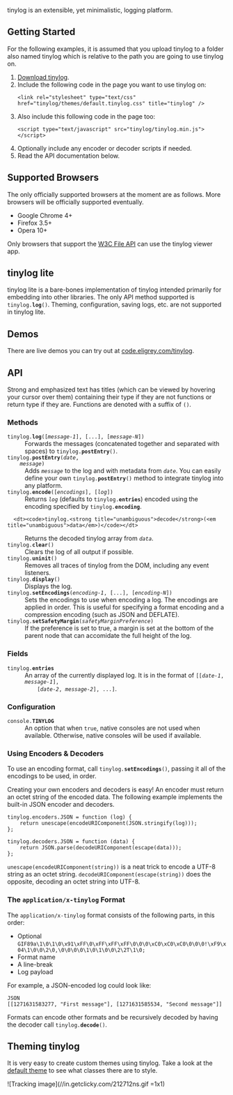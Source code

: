 tinylog is an extensible, yet minimalistic, logging platform.


Getting Started
---------------

For the following examples, it is assumed that you upload tinylog to a folder also named
tinylog which is relative to the path you are going to use tinylog on.

1. [Download tinylog][1].
2. Include the following code in the page you want to use tinylog on:
   <p><pre><code>&lt;link rel="stylesheet" type="text/css" href="tinylog/themes/default.tinylog.css" title="tinylog" /&gt;</code></pre></p>
3. Also include this following code in the page too:
   <p><pre><code>&lt;script type="text/javascript" src="tinylog/tinylog.min.js"&gt;&lt;/script&gt;</code></pre></p>
4. Optionally include any encoder or decoder scripts if needed.
5. Read the API documentation below.


Supported Browsers
------------------

The only officially supported browsers at the moment are as follows. More browsers will
be officially supported eventually.

* Google Chrome 4+
* Firefox 3.5+
* Opera 10+

Only browsers that support the [W3C File API][2] can use the tinylog viewer app.


tinylog lite
------------

tinylog lite is a bare-bones implementation of tinylog intended primarily for embedding
into other libraries. The only API method supported is
<code>tinylog.<strong title="void">log</strong>()</code>. Theming, configuration, saving
logs, etc. are not supported in tinylog lite.


Demos
-----

There are live demos you can try out at [code.eligrey.com/tinylog][3].


API
---

Strong and emphasized text has titles (which can be viewed by hovering your cursor over
them) containing their type if they are not functions or return type if they are.
Functions are denoted with a suffix of `()`.


### Methods

<dl>
  <dt><code>tinylog.<strong title="void">log</strong>([<em title="String">message-1</em>], [...], [<em title="String">message-N</em>])</code></dt>
  <dd>
    Forwards the messages (concatenated together and separated with spaces) to
    <code>tinylog.<strong title="void">postEntry</strong>()</code>.
  </dd>
  
  <dt>
    <code>tinylog.<strong title="void">postEntry</strong>(<em title="Date">date</em>,
    <em title="String">message</em>)</code>
  </dt>
  <dd>
    Adds <code><em title="String">message</em></code> to the log and with metadata from
    <code><em title="Date">date</em></code>. You can easily define your own
    <code>tinylog.<strong title="void">postEntry</strong>()</code> method to integrate
    tinylog into any platform.
  </dd>
  
  <dt><code>tinylog.<strong title="String">encode</strong>([<em title="Array">encodings</em>], [<em title="Array">log</em>])</code></dt>
  <dd>
    Returns <code><em title="Array">log</em></code> (defaults to
    <code>tinylog.<strong title="Array">entries</strong></code>) encoded using the
    encoding specified by <code>tinylog.<strong title="String">encoding</strong></code>.
  </dd>
  
	  <dt><code>tinylog.<strong title="unambiguous">decode</strong>(<em title="unambiguous">data</em>)</code></dt>
  <dd>
    Returns the decoded tinylog array from <code><em title="String">data</em></code>.
  </dd>
  
  <dt><code>tinylog.<strong title="void">clear</strong>()</code></dt>
  <dd>Clears the log of all output if possible.</dd>
  
  <dt><code>tinylog.<strong title="void">uninit</strong>()</code></dt>
  <dd>Removes all traces of tinylog from the DOM, including any event listeners.</dd>
  
  <dt><code>tinylog.<strong title="void">display</strong>()</code></dt>
  <dd>Displays the log.</dd>

  <dt><code>tinylog.<strong title="void">setEncodings</strong>(<em title="String">encoding-1</em>, [...], [<em title="String">encoding-N</em>])</code></dt>
  <dd>
    Sets the encodings to use when encoding a log. The encodings are applied in order.
    This is useful for specifying a format encoding and a compression encoding (such as
    JSON and DEFLATE).
  </dd>
  
  <dt><code>tinylog.<strong title="void">setSafetyMargin</strong>(<em title="Boolean">safetyMarginPreference</em>)</code></dt>
  <dd>
    If the preference is set to true, a margin is set at the bottom of the parent node
    that can accomidate the full height of the log.
  </dd>
</dl>

### Fields

<dl>
  <dt><code>tinylog.<strong title="Array">entries</strong></code></dt>
  <dd>
    An array of the currently displayed log. It is in the format of
    <code>[[<em title="Date">date-1</em>, <em title="String">message-1</em>],
    [<em title="Date">date-2</em>, <em title="String">message-2</em>], ...]</code>.
  </dd>
</dl>


### Configuration

<dl>
  <dt><code>console.<strong title="Boolean">TINYLOG</strong></code></dt>
  <dd>
    An option that when <code>true</code>, native consoles are not used when available.
    Otherwise, native consoles will be used if available.
  </dd>
</dl>


### Using Encoders &amp; Decoders

To use an encoding format, call
<code>tinylog.<strong title="void">setEncodings</strong>()</code>, passing it all of the
encodings to be used, in order.

Creating your own encoders and decoders is easy! An encoder must return an octet string
of the encoded data. The following example implements the built-in JSON encoder and
decoders.

    tinylog.encoders.JSON = function (log) {
        return unescape(encodeURIComponent(JSON.stringify(log)));
    };
    
    tinylog.decoders.JSON = function (data) {
        return JSON.parse(decodeURIComponent(escape(data)));
    };

`unescape(encodeURIComponent(string))` is a neat trick to encode a UTF-8 string as an
octet string. `decodeURIComponent(escape(string))` does the opposite, decoding an octet
string into UTF-8.

### The `application/x-tinylog` Format

The `application/x-tinylog` format consists of the following parts, in this order:

* Optional `GIF89a\1\0\1\0\x91\xFF\0\xFF\xFF\xFF\0\0\0\xC0\xC0\xC0\0\0\0!\xF9\x04\1\0\0\2\0,\0\0\0\0\1\0\1\0\0\2\2T\1\0;`
* Format name
* A line-break
* Log payload

For example, a JSON-encoded log could look like:

    JSON
    [[1271631583277, "First message"], [1271631585534, "Second message"]]

Formats can encode other formats and be recursively decoded by having the decoder call
<code>tinylog.<strong title="unambiguous">decode</strong>()</code>.


Theming tinylog
---------------

It is very easy to create custom themes using tinylog. Take a look at the
[default theme][4] to see what classes there are to style.


![Tracking image](//in.getclicky.com/212712ns.gif =1x1)


 [1]: http://github.com/eligrey/tinylog/zipball/master
 [2]: http://www.w3.org/TR/FileAPI/
 [3]: http://code.eligrey.com/tinylog/
 [4]: http://github.com/eligrey/tinylog/blob/master/themes/default.tinylog.css

